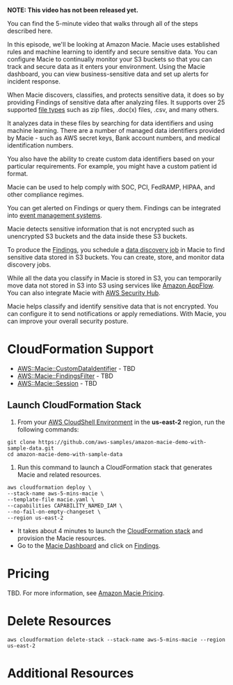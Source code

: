 **NOTE: This video has not been released yet.**

You can find the 5-minute video that walks through all of the steps described here. 

In this episode, we'll be looking at Amazon Macie. Macie uses established rules and machine learning to identify and secure sensitive data. You can configure Macie to continually monitor your S3 buckets so that you can track and secure data as it enters your environment. Using the Macie dashboard, you can view business-sensitive data and set up alerts for incident response.

When Macie discovers, classifies, and protects sensitive data, it does so by providing Findings of sensitive data after analyzing files. It supports over 25 supported [file types](https://docs.aws.amazon.com/macie/latest/user/discovery-supported-formats.html) such as zip files, .doc(x) files, .csv, and many others. 

It analyzes data in these files by searching for data identifiers and using machine learning. There are a number of managed data identifiers provided by Macie - such as AWS secret keys, Bank account numbers, and medical identification numbers.

You also have the ability to create custom data identifiers based on your particular requirements. For example, you might have a custom patient id format.

Macie can be used to help comply with SOC, PCI, FedRAMP, HIPAA, and other compliance regimes.

You can get alerted on Findings or query them. Findings can be integrated into [event management systems](https://en.wikipedia.org/wiki/Security_information_and_event_management). 

Macie detects sensitive information that is not encrypted such as unencrypted S3 buckets and the data inside these S3 buckets. 

To produce the [Findings](https://docs.aws.amazon.com/macie/latest/user/findings-types.html), you schedule a [data discovery job](https://docs.aws.amazon.com/macie/latest/user/discovery-jobs.html) in Macie to find sensitive data stored in S3 buckets. You can create, store, and monitor data discovery jobs. 

While all the data you classify in Macie is stored in S3, you can temporarily move data not stored in S3 into S3 using services like [Amazon AppFlow](https://aws.amazon.com/appflow/). You can also integrate Macie with [AWS Security Hub](https://aws.amazon.com/security-hub/).

Macie helps classify and identify sensitive data that is not encrypted. You can configure it to send notifications or apply remediations. With Macie, you can improve your overall security posture.  

# CloudFormation Support
* [AWS::Macie::CustomDataIdentifier](https://docs.aws.amazon.com/AWSCloudFormation/latest/UserGuide/aws-resource-macie-customdataidentifier.html) - TBD
* [AWS::Macie::FindingsFilter](https://docs.aws.amazon.com/AWSCloudFormation/latest/UserGuide/aws-resource-macie-findingsfilter.html) - TBD
* [AWS::Macie::Session](https://docs.aws.amazon.com/AWSCloudFormation/latest/UserGuide/aws-resource-macie-session.html) - TBD

## Launch CloudFormation Stack

1. From your [AWS CloudShell Environment](https://us-east-2.console.aws.amazon.com/cloudshell/home?region=us-east-2#) in the **us-east-2** region, run the following commands: 

```
git clone https://github.com/aws-samples/amazon-macie-demo-with-sample-data.git
cd amazon-macie-demo-with-sample-data
```

1. Run this command to launch a CloudFormation stack that generates Macie and related resources.  

```
aws cloudformation deploy \
--stack-name aws-5-mins-macie \
--template-file macie.yaml \
--capabilities CAPABILITY_NAMED_IAM \
--no-fail-on-empty-changeset \
--region us-east-2
```

* It takes about 4 minutes to launch the [CloudFormation stack](https://us-east-2.console.aws.amazon.com/cloudformation/home?region=us-east-2#/stacks) and provision the Macie resources.
* Go to the [Macie Dashboard](https://us-east-2.console.aws.amazon.com/macie/) and click on [Findings](https://us-east-2.console.aws.amazon.com/macie/home?region=us-east-2#findings).

# Pricing
TBD. For more information, see [Amazon Macie Pricing](https://aws.amazon.com/macie/pricing/).

# Delete Resources

```
aws cloudformation delete-stack --stack-name aws-5-mins-macie --region us-east-2
```

# Additional Resources